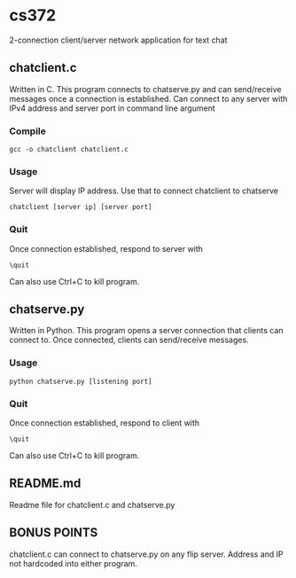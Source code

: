 # cs372
2-connection client/server network application for text chat

## chatclient.c

Written in C. This program connects to chatserve.py and can send/receive messages once a connection is established. Can connect to any server with IPv4 address and server port in command line argument

### Compile

```
gcc -o chatclient chatclient.c
```

### Usage

Server will display IP address. Use that to connect chatclient to chatserve

```
chatclient [server ip] [server port]
```

### Quit
Once connection established, respond to server with

```
\quit
```

Can also use Ctrl+C to kill program.

## chatserve.py

Written in Python. This program opens a server connection that clients can connect to. Once connected, clients
can send/receive messages.

### Usage

```
python chatserve.py [listening port]
```

### Quit

Once connection established, respond to client with

```
\quit
```

Can also use Ctrl+C to kill program.

## README.md

Readme file for chatclient.c and chatserve.py

## BONUS POINTS

chatclient.c can connect to chatserve.py on any flip server. Address and IP not hardcoded into either program.
